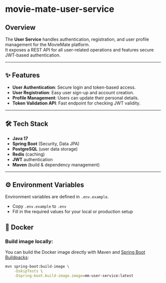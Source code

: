 # movie-mate-user-service

## Overview

The **User Service** handles authentication, registration, and user profile management for the MovieMate platform.  
It exposes a REST API for all user-related operations and features secure JWT-based authentication.

---

## ✨ Features

- **User Authentication**: Secure login and token-based access.
- **User Registration**: Easy user sign-up and account creation.
- **Profile Management**: Users can update their personal details.
- **Token Validation API**: Fast endpoint for checking JWT validity.

---

## 🛠 Tech Stack

- **Java 17**
- **Spring Boot** (Security, Data JPA)
- **PostgreSQL** (user data storage)
- **Redis** (caching)
- **JWT** authentication
- **Maven** (build & dependency management)

---

## ⚙️ Environment Variables

Environment variables are defined in `.env.example`.

- Copy `.env.example` to `.env`
- Fill in the required values for your local or production setup

## 🐳 Docker

### **Build image locally:**

You can build the Docker image directly with Maven and [Spring Boot Buildpacks](https://docs.spring.io/spring-boot/docs/current/maven-plugin/reference/html/#build-image):

```bash
mvn spring-boot:build-image \
    -DskipTests \
    -Dspring-boot.build-image.image=mm-user-service:latest
